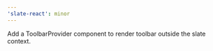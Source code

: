 ```yaml
---
'slate-react': minor
---
```


Add a ToolbarProvider component to render toolbar outside the slate context.
